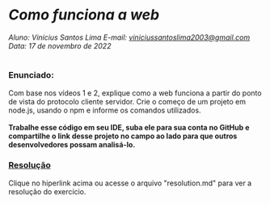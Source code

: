 # ***Como funciona a web***
_Aluno: Vinícius Santos Lima  E-mail: viniciussantoslima2003@gmail.com<br>Data: 17 de novembro de 2022_
#  

### Enunciado: 
Com base nos vídeos 1 e 2, explique como a web funciona a partir do ponto de vista do protocolo cliente servidor. Crie o começo de um projeto em node.js, usando o npm e informe os comandos utilizados.
<br><br>
<b>Trabalhe esse código em seu IDE, suba ele para sua conta no GitHub e compartilhe o link desse projeto no campo ao lado para que outros desenvolvedores possam analisá-lo.</b>

<h3><a href="https://github.com/p4tit0/Atividades-Softex-Recife-/blob/main/Node.js/Módulo%2001/Atividade%2001/resolution.md">Resolução</a></h3>
Clique no hiperlink acima ou acesse o arquivo "resolution.md" para ver a resolução do exercício.<br>
